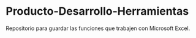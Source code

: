 # Producto-Desarrollo-Herramientas
Repositorio para guardar las funciones que trabajen con Microsoft Excel.
